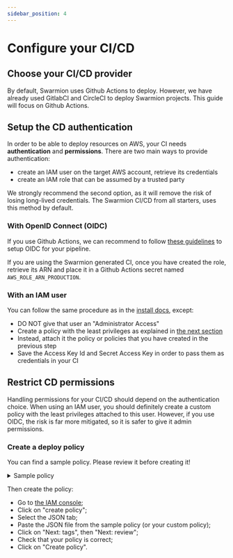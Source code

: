 ```yaml
---
sidebar_position: 4
---
```


# Configure your CI/CD

## Choose your CI/CD provider

By default, Swarmion uses Github Actions to deploy. However, we have already used GitlabCI and CircleCI to deploy Swarmion projects. This guide will focus on Github Actions.

## Setup the CD authentication

In order to be able to deploy resources on AWS, your CI needs **authentication** and **permissions**. There are two main ways to provide authentication:

- create an IAM user on the target AWS account, retrieve its credentials
- create an IAM role that can be assumed by a trusted party

We strongly recommend the second option, as it will remove the risk of losing long-lived credentials. The Swarmion CI/CD from all starters, uses this method by default.

### With OpenID Connect (OIDC)

If you use Github Actions, we can recommend to follow [these guidelines](https://docs.github.com/en/actions/deployment/security-hardening-your-deployments/configuring-openid-connect-in-amazon-web-services) to setup OIDC for your pipeline.

If you are using the Swarmion generated CI, once you have created the role, retrieve its ARN and place it in a Github Actions secret named `AWS_ROLE_ARN_PRODUCTION`.

### With an IAM user

You can follow the same procedure as in the [install docs](../getting-started/get-started-on-aws), except:

- DO NOT give that user an "Administrator Access"
- Create a policy with the least privileges as explained in [the next section](#restrict-cd-permissions)
- Instead, attach it the policy or policies that you have created in the previous step
- Save the Access Key Id and Secret Access Key in order to pass them as credentials in your CI

## Restrict CD permissions

Handling permissions for your CI/CD should depend on the authentication choice. When using an IAM user, you should definitely create a custom policy with the least privileges attached to this user. However, if you use OIDC, the risk is far more mitigated, so it is safer to give it admin permissions.

### Create a deploy policy

You can find a sample policy. Please review it before creating it!

<details>
  <summary>Sample policy</summary>
  <p>

```json
{
  "Version": "2012-10-17",
  "Statement": [
    {
      "Effect": "Allow",
      "Action": [
        "iam:CreateRole",
        "iam:DeleteRole",
        "iam:DeleteRolePolicy",
        "iam:GetRole",
        "iam:GetRolePolicy",
        "iam:ListRoleTags",
        "iam:PassRole",
        "iam:PutRolePolicy",
        "iam:TagPolicy",
        "iam:TagRole",
        "iam:UntagPolicy",
        "iam:UntagRole",
        "s3:DeleteBucket",
        "s3:DeleteObject",
        "s3:GetObject",
        "s3:PutObject"
      ],
      "Resource": "*"
    },
    {
      "Effect": "Allow",
      "Action": [
        "apigateway:DELETE",
        "apigateway:PUT",
        "apigateway:POST",
        "apigateway:PATCH",
        "apigateway:GET"
      ],
      "Resource": [
        "arn:aws:apigateway:*::/apis*",
        "arn:aws:apigateway:*::/tags*",
        "arn:aws:apigateway:*::/domainnames",
        "arn:aws:apigateway:*::/domainnames*"
      ]
    },
    {
      "Effect": "Allow",
      "Action": [
        "iam:UpdateRoleDescription",
        "iam:CreateServiceLinkedRole",
        "iam:DeleteServiceLinkedRole",
        "iam:GetServiceLinkedRoleDeletionStatus"
      ],
      "Resource": "arn:aws:iam::*:role/aws-service-role/rds.amazonaws.com/AWSServiceRoleForRDS",
      "Condition": {
        "StringLike": {
          "iam:AWSServiceName": "rds.amazonaws.com"
        }
      }
    },
    {
      "Effect": "Allow",
      "Action": [
        "iam:UpdateRoleDescription",
        "iam:CreateServiceLinkedRole",
        "iam:DeleteServiceLinkedRole",
        "iam:GetServiceLinkedRoleDeletionStatus"
      ],
      "Resource": "arn:aws:iam::*:role/aws-service-role/ops.apigateway.amazonaws.com/AWSServiceRoleForAPIGateway",
      "Condition": {
        "StringLike": {
          "iam:AWSServiceName": "ops.apigateway.amazonaws.com"
        }
      }
    },
    {
      "Effect": "Allow",
      "Action": "lambda:InvokeFunction",
      "Resource": "arn:aws:lambda:*:*:*-runMigrations"
    },
    {
      "Effect": "Allow",
      "Action": [
        "cloudformation:CreateStack",
        "cloudformation:DeleteStack",
        "cloudformation:DescribeStackEvents",
        "cloudformation:DescribeStackResource",
        "cloudformation:DescribeStackResources",
        "cloudformation:DescribeStacks",
        "cloudformation:ListExports",
        "cloudformation:ListStackResources",
        "cloudformation:UpdateStack",
        "cloudformation:ValidateTemplate",
        "cloudfront:CreateCloudFrontOriginAccessIdentity",
        "cloudfront:CreateDistribution",
        "cloudfront:CreateDistributionWithTags",
        "cloudfront:CreateFunction",
        "cloudfront:CreateInvalidation",
        "cloudfront:CreateStreamingDistributionWithTags",
        "cloudfront:DeleteCloudFrontOriginAccessIdentity",
        "cloudfront:DeleteDistribution",
        "cloudfront:DeleteFunction",
        "cloudfront:DescribeFunction",
        "cloudfront:GetCloudFrontOriginAccessIdentity",
        "cloudfront:GetCloudFrontOriginAccessIdentityConfig",
        "cloudfront:GetDistribution",
        "cloudfront:GetDistributionConfig",
        "cloudfront:GetInvalidation",
        "cloudfront:ListCloudFrontOriginAccessIdentities",
        "cloudfront:ListDistributions",
        "cloudfront:ListFunctions",
        "cloudfront:ListInvalidations",
        "cloudfront:ListTagsForResource",
        "cloudfront:PublishFunction",
        "cloudfront:TagResource",
        "cloudfront:UntagResource",
        "cloudfront:UpdateCloudFrontOriginAccessIdentity",
        "cloudfront:UpdateDistribution",
        "cloudfront:UpdateFunction",
        "cognito-idp:CreateUserPool",
        "cognito-idp:CreateUserPoolClient",
        "cognito-idp:CreateUserPoolDomain",
        "cognito-idp:DeleteUserPool",
        "cognito-idp:DeleteUserPoolClient",
        "cognito-idp:DeleteUserPoolDomain",
        "cognito-idp:DescribeUserPool",
        "cognito-idp:DescribeUserPoolClient",
        "cognito-idp:DescribeUserPoolDomain",
        "cognito-idp:ListUserPoolClients",
        "cognito-idp:ListUserPools",
        "cognito-idp:UpdateUserPool",
        "cognito-idp:UpdateUserPoolClient",
        "cognito-idp:UpdateUserPoolDomain",
        "lambda:AddPermission",
        "lambda:CreateFunction",
        "lambda:DeleteFunction",
        "lambda:GetFunction",
        "lambda:GetFunctionConfiguration",
        "lambda:ListVersionsByFunction",
        "lambda:PublishVersion",
        "lambda:RemovePermission",
        "lambda:UpdateFunctionCode",
        "lambda:UpdateFunctionConfiguration",
        "logs:CreateLogGroup",
        "logs:DeleteLogGroup",
        "logs:DescribeLogGroups",
        "rds:AddTagsToResource",
        "rds:CreateDBCluster",
        "rds:CreateDBClusterSnapshot",
        "rds:DeleteDBCluster",
        "rds:DescribeDBClusters",
        "rds:DescribeDBClusterSnapshots",
        "rds:ModifyDBCluster",
        "rds:RemoveTagsFromResource",
        "s3:CreateBucket",
        "s3:DeleteBucket",
        "s3:DeleteBucketPolicy",
        "s3:GetBucketPolicy",
        "s3:GetBucketPolicyStatus",
        "s3:ListBucket",
        "s3:PutBucketPolicy",
        "s3:PutEncryptionConfiguration",
        "secretsmanager:CreateSecret",
        "secretsmanager:DeleteSecret",
        "secretsmanager:GetRandomPassword",
        "secretsmanager:GetSecretValue",
        "secretsmanager:TagResource"
      ],
      "Resource": "*"
    }
  ]
}
```

  </p>
</details>

Then create the policy:

- Go to [the IAM console](https://console.aws.amazon.com/iamv2/home?#/policies);
- Click on "create policy";
- Select the JSON tab;
- Paste the JSON file from the sample policy (or your custom policy);
- Click on "Next: tags", then "Next: review";
- Check that your policy is correct;
- Click on "Create policy".
